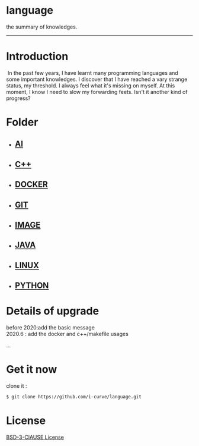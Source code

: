 

# language

the summary of knowledges.

***



# Introduction

​	In the past few years, I have learnt many programming languages and some important knowledges. I discover that I have reached a vary strange status, my threshold. I always feel what it's missing on myself. At this moment, I know I need to slow my forwarding feets. Isn't it another kind of progress?



# Folder

- ## **[AI](AI)**

- ## **[C++](C++)**

- ## **[DOCKER](DOCKER)**

- ## **[GIT](GIT)**

- ## **[IMAGE](IMAGE)**

- ## **[JAVA](JAVA)**

- ## **[LINUX](LINUX)**

- ## **[PYTHON](PYTHON)**



# Details of upgrade


before 2020:add the basic message  
2020.6 : add the docker and c++/makefile usages 

...

# Get it now

clone it :

```bash
$ git clone https://github.com/i-curve/language.git
```



# License

[BSD-3-ClAUSE License](LICENSE)
